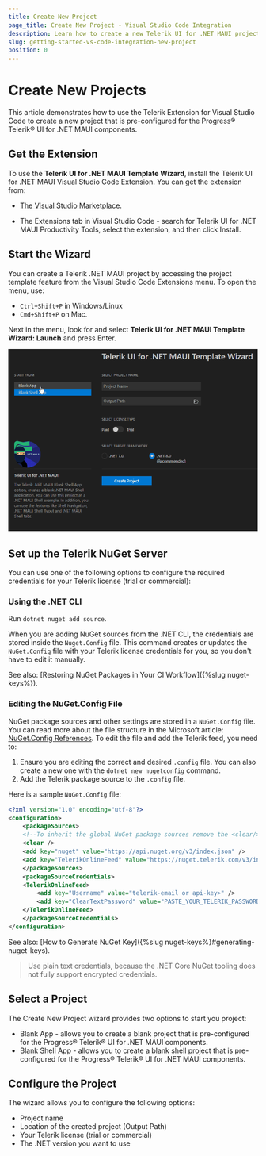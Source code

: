 ```yaml
---
title: Create New Project
page_title: Create New Project - Visual Studio Code Integration
description: Learn how to create a new Telerik UI for .NET MAUI project with our Visual Studio Code Templates.
slug: getting-started-vs-code-integration-new-project
position: 0
---
```



# Create New Projects

This article demonstrates how to use the Telerik Extension for Visual Studio Code to create a new project that is pre-configured for the Progress&reg; Telerik&reg; UI for .NET MAUI components.

## Get the Extension

To use the **Telerik UI for .NET MAUI Template Wizard**, install the Telerik UI for .NET MAUI Visual Studio Code Extension. You can get the extension from:

 - [The Visual Studio Marketplace](https://marketplace.visualstudio.com/items?itemName=TelerikInc.telerik-maui-productivity-tools).

 - The Extensions tab in Visual Studio Code - search for Telerik UI for .NET MAUI Productivity Tools, select the extension, and then click Install.

## Start the Wizard

You can create a Telerik .NET MAUI project by accessing the project template feature from the Visual Studio Code Extensions menu. To open the menu, use:

 - `Ctrl+Shift+P` in Windows/Linux 
 - `Cmd+Shift+P` on Mac. 

Next in the menu, look for and select **Telerik UI for .NET MAUI Template Wizard: Launch** and press Enter. 

![Telerik UI for .NET MAUI VS Code snippets](./images/MauiTemplateWizard.gif)

## Set up the Telerik NuGet Server

You can use one of the following options to configure the required credentials for your Telerik license (trial or commercial):

### Using the .NET CLI

Run `dotnet nuget add source`.

When you are adding NuGet sources from the .NET CLI, the credentials are stored inside the `Nuget.Config` file. This command creates or updates the `NuGet.Config` file with your Telerik license credentials for you, so you don't have to edit it manually.

See also: [Restoring NuGet Packages in Your CI Workflow]({%slug nuget-keys%}).

### Editing the NuGet.Config File

NuGet package sources and other settings are stored in a `NuGet.Config` file. You can read more about the file structure in the Microsoft article: [NuGet.Config References](https://learn.microsoft.com/en-us/nuget/reference/nuget-config-file). To edit the file and add the Telerik feed, you need to: 

1. Ensure you are editing the correct and desired `.config` file. You can also create a new one with the `dotnet new nugetconfig` command. 
1. Add the Telerik package source to the `.config` file. 

Here is a sample `NuGet.Config` file:

```xml
<?xml version="1.0" encoding="utf-8"?>
<configuration>
    <packageSources>
    <!--To inherit the global NuGet package sources remove the <clear/> line below -->
    <clear />
    <add key="nuget" value="https://api.nuget.org/v3/index.json" />
    <add key="TelerikOnlineFeed" value="https://nuget.telerik.com/v3/index.json" />
    </packageSources>
    <packageSourceCredentials>
    <TelerikOnlineFeed>
        <add key="Username" value="telerik-email or api-key>" />
        <add key="ClearTextPassword" value="PASTE_YOUR_TELERIK_PASSWORD_OR_TELERIK_NUGET_KEY_HERE" />
    </TelerikOnlineFeed>
    </packageSourceCredentials>
</configuration>
```

See also: [How to Generate NuGet Key]({%slug nuget-keys%}#generating-nuget-keys).

> Use plain text credentials, because the .NET Core NuGet tooling does not fully support encrypted credentials. 

## Select a Project

The Create New Project wizard provides two options to start you project:

 -  Blank App - allows you to create a blank project that is pre-configured for the Progress® Telerik® UI for .NET MAUI components.
 -  Blank Shell App - allows you to create a blank shell project that is pre-configured for the Progress® Telerik® UI for .NET MAUI components.

## Configure the Project

The wizard allows you to configure the following options:

  - Project name
  - Location of the created project (Output Path)
  - Your Telerik license (trial or commercial)
  - The .NET version you want to use